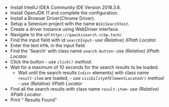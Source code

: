 - Install IntelliJ IDEA Community IDE  Version 2018.3.6.
- Install OpenJDK 11 and complete the configuration.
- Install a Browser Driver(Chrome Driver).
- Setup a Selenium project with the name `WikiSearchTest`.
- Create a driver instance using WebDriver interface.
- Navigate to the url `https://qawikisearch.ccbp.tech/`
- Find the input field with id `searchInput`- _use (Relative) XPath Locator_.
- Enter the text `HTML` in the input field.
- Find the 'Search' with class name `search-button`- _use (Relative) XPath Locator_.
- Click the button - _use `click()` method_.
- Wait for a maximum of 10 seconds for the search results to be loaded.
  - Wait until the search results (`<div>` elements) with class name `result-item` are loaded,
    	- _use `visibilityOfElementLocated()` method_
    	- _use (Relative) XPath Locator_
- Find all the search results with class name `result-item`- _use (Relative) XPath Locator_.
- Print "<result count> Results Found"
